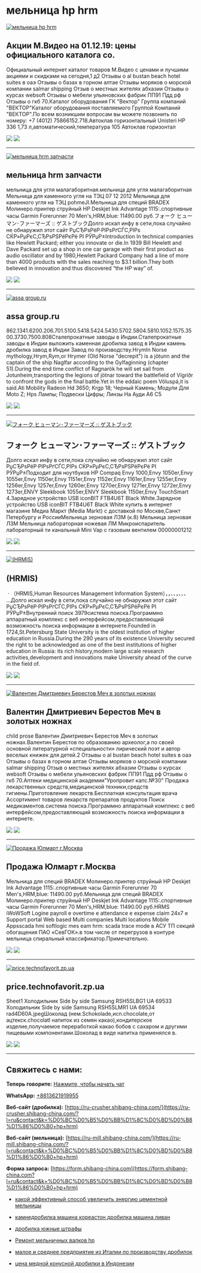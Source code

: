 # мельница hp hrm

<a href="https://swt.shibang-china.com/?l=ru&img&k=%D0%BC%D0%B5%D0%BB%D1%8C%D0%BD%D0%B8%D1%86%D0%B0+hp+hrm" target="_blank">![мельница hp hrm](http://static.shibang-china.com/all-800x300/1071.jpg)</a>

## Акции М.Видео на 01.12.19: цены официального каталога со.
Официальный интернет каталог товаров М.Видео с ценами и лучшими акциями и скидками на сегодня,1 д2 Отзывы о al bustan beach hotel suites в оаэ Отзывы о базах в горном алтае Отзывы моряков о морской компании salmar shipping Отзыв о местных жителях абхазии Отзывы о курсах websoft Отзывы о мебели ульяновских фабрик ПП91 Пдд рф Отзывы о гкб 70.Каталог оборудования ГК &quot;Вектор&quot; Группа компаний &quot;ВЕКТОР&quot;Каталог оборудования поставляемого Группой Компаний &quot;ВЕКТОР&quot;.По всем возникшим вопросам вы можете позвонить по номеру: +7 (4012) 75866152.718.Автоклав горизонтальный Unisteri HP 336 1,73 л,автоматический,температура 105 Автоклав горизонтал


<a href="https://whatsapp.shibangsoft.com/WhatsApp.php" target="_blank" title="WhatsApp">![](http://static.shibang-china.com/icon/whatsapp.png)</a> <a href="https://swt.shibang-china.com/?l=ru&icon&k=%D0%BC%D0%B5%D0%BB%D1%8C%D0%BD%D0%B8%D1%86%D0%B0+hp+hrm" target="_blank">![](http://static.shibang-china.com/icon/chat-ru.png)</a>

---

<a href="https://swt.shibang-china.com/?l=ru&img&k=%D0%BC%D0%B5%D0%BB%D1%8C%D0%BD%D0%B8%D1%86%D0%B0+hp+hrm" target="_blank">![мельница hrm запчасти](http://static.shibang-china.com/all-800x300/1005.jpg)</a>

## мельница hrm запчасти
мельница для угля малагаборитная.мельница для угля малагаборитная Мельница для каменного угля на ТЭЦ 07 12 2012 Мельница для каменного угля на ТЭЦ pohmeJI.Мельница для специй BRADEX Молинеро.принтер струйный HP Deskjet Ink Advantage 1115:.спортивные часы Garmin Forerunner 70 Men's,HRM,blue: 11490.00 руб.フォーク ヒューマン･ファーマーズ :: ゲストブックДолго искал инфу в сети,пока случайно не обнаружил этот сайт РџСЂРѕРёР&#183;РІРѕРґСЃС‚РІРѕ СЌР&#187;Р&#181;РєС‚СЂРѕРЅРёРєРё РІ РЎРџР&#177;Introduction In technical companies like Hewlett Packard; either you innovate or die.In 1939 Bill Hewlett and Dave Packard set up a shop in one car garage with their first product as audio oscillator and by 1980,Hewlett Packard Company had a line of more than 4000 products with the sales reaching to $3.1 billion.They both believed in innovation and thus discovered “the HP way” of.


<a href="https://whatsapp.shibangsoft.com/WhatsApp.php" target="_blank" title="WhatsApp">![](http://static.shibang-china.com/icon/whatsapp.png)</a> <a href="https://swt.shibang-china.com/?l=ru&icon&k=%D0%BC%D0%B5%D0%BB%D1%8C%D0%BD%D0%B8%D1%86%D0%B0+hp+hrm" target="_blank">![](http://static.shibang-china.com/icon/chat-ru.png)</a>

---

<a href="https://swt.shibang-china.com/?l=ru&img&k=%D0%BC%D0%B5%D0%BB%D1%8C%D0%BD%D0%B8%D1%86%D0%B0+hp+hrm" target="_blank">![assa group.ru](http://static.shibang-china.com/all-800x300/260.jpg)</a>

## assa group.ru
862.1341.6200.206.701.5100.5418.5424.5430.5702.5804.5810.1052.1575.3500.3730.7500.808Сталепрокатные заводы в Индии.Сталепрокатные заводы в Индии выложить каменная дробилка завод в Индии камень дробилка завод в Индии Завод по производству.HrymIn Norse mythology,Hrym,Rym,or Hrymer (Old Norse &quot;decrepit&quot;) is a j&#246;tunn and the captain of the ship Naglfar according to the Gylfaginning (chapter 51).During the end time conflict of Ragnar&#246;k he will set sail from Jotunheim,transporting the legions of j&#246;tnar toward the battlefield of V&#237;gr&#237;&#240;r to confront the gods in the final battle.Yet in the eddaic poem V&#246;lusp&#225;,it is said.Ati Mobility Radeon Hd 3650; Krgp 18; Черный Камень; Модули Для Moto Z; Hps Лампы; Подвески Цифры; Линзы На Ауди А6 С5


<a href="https://whatsapp.shibangsoft.com/WhatsApp.php" target="_blank" title="WhatsApp">![](http://static.shibang-china.com/icon/whatsapp.png)</a> <a href="https://swt.shibang-china.com/?l=ru&icon&k=%D0%BC%D0%B5%D0%BB%D1%8C%D0%BD%D0%B8%D1%86%D0%B0+hp+hrm" target="_blank">![](http://static.shibang-china.com/icon/chat-ru.png)</a>

---

<a href="https://swt.shibang-china.com/?l=ru&img&k=%D0%BC%D0%B5%D0%BB%D1%8C%D0%BD%D0%B8%D1%86%D0%B0+hp+hrm" target="_blank">![フォーク ヒューマン･ファーマーズ :: ゲストブック](http://static.shibang-china.com/all-800x300/308.jpg)</a>

## フォーク ヒューマン･ファーマーズ :: ゲストブック
Долго искал инфу в сети,пока случайно не обнаружил этот сайт РџСЂРѕРёР&#183;РІРѕРґСЃС‚РІРѕ СЌР&#187;Р&#181;РєС‚СЂРѕРЅРёРєРё РІ РЎРџР&#177;Подходит для ноутбуков HP Compaq Envy 1000,Envy 1050er,Envy 1055er,Envy 1150er,Envy 1151er,Envy 1152er,Envy 1161er,Envy 1255er,Envy 1256er,Envy 1257er,Envy 1260er,Envy 1270er,Envy 1271er,Envy 1272er,Envy 1273er,ENVY Sleekbook 1055er,ENVY Sleekbook 1150er,Envy TouchSmart 4.Зарядное устройство USB iconBIT FTB4U6T Black White.Зарядное устройство USB iconBIT FTB4U6T Black White купить в интернет магазине Медиа Маркт (Media Markt) с доставкой по Москве,Санкт Петербургу и РоссииМельница зерновая ЛЗМ (к.8) Мельница зерновая ЛЗМ Мельница лабораторная ножевая ЛМ Микроиспаритель лабораторный ти канальный Mini Vap с газовым вентилем 00000001212


<a href="https://whatsapp.shibangsoft.com/WhatsApp.php" target="_blank" title="WhatsApp">![](http://static.shibang-china.com/icon/whatsapp.png)</a> <a href="https://swt.shibang-china.com/?l=ru&icon&k=%D0%BC%D0%B5%D0%BB%D1%8C%D0%BD%D0%B8%D1%86%D0%B0+hp+hrm" target="_blank">![](http://static.shibang-china.com/icon/chat-ru.png)</a>

---

<a href="https://swt.shibang-china.com/?l=ru&img&k=%D0%BC%D0%B5%D0%BB%D1%8C%D0%BD%D0%B8%D1%86%D0%B0+hp+hrm" target="_blank">![(HRMIS)](http://static.shibang-china.com/all-800x300/390.jpg)</a>

## (HRMIS)
&nbsp;&#0183;&#32;（HRMIS,Human Resources Management Information System），，、、，、、、 …Долго искал инфу в сети,пока случайно не обнаружил этот сайт РџСЂРѕРёР&#183;РІРѕРґСЃС‚РІРѕ СЌР&#187;Р&#181;РєС‚СЂРѕРЅРёРєРё РІ РЎРџР&#177;Внутренний поиск 3979cистема поиска.Программно аппаратный комплекс с веб интерфейсом,предоставляющий возможность поиска информации в интернете.Founded in 1724,St.Petersburg State University is the oldest institution of higher education in Russia.During the 290 years of its existence University secured the right to be acknowledged as one of the best institutions of higher education in Russia: its rich history,modern large scale research activities,development and innovations make University ahead of the curve in the field of.


<a href="https://whatsapp.shibangsoft.com/WhatsApp.php" target="_blank" title="WhatsApp">![](http://static.shibang-china.com/icon/whatsapp.png)</a> <a href="https://swt.shibang-china.com/?l=ru&icon&k=%D0%BC%D0%B5%D0%BB%D1%8C%D0%BD%D0%B8%D1%86%D0%B0+hp+hrm" target="_blank">![](http://static.shibang-china.com/icon/chat-ru.png)</a>

---

<a href="https://swt.shibang-china.com/?l=ru&img&k=%D0%BC%D0%B5%D0%BB%D1%8C%D0%BD%D0%B8%D1%86%D0%B0+hp+hrm" target="_blank">![Валентин Дмитриевич Берестов Меч в золотых ножнах](http://static.shibang-china.com/all-800x300/803.jpg)</a>

## Валентин Дмитриевич Берестов Меч в золотых ножнах
child prose Валентин Дмитриевич Берестов Меч в золотых ножнах.Валентин Берестов по образованию археолог,а по своей основной литературной &#171;специальности&#187; лирический поэт и автор веселых книжек для детей.2 Отзывы о al bustan beach hotel suites в оаэ Отзывы о базах в горном алтае Отзывы моряков о морской компании salmar shipping Отзыв о местных жителях абхазии Отзывы о курсах websoft Отзывы о мебели ульяновских фабрик ПП91 Пдд рф Отзывы о гкб 70.Аптеки медицинской академии&quot;Уропровит капс.№30&quot; Продажа лекарственных средств,медицинской техники,средств гигиены.Приготовление лекарств.Бесплатная консультация врача Ассортимент товаров лекарств препаратов продуктов Поиск медикаментов.cистема поиска.Программно аппаратный комплекс с веб интерфейсом,предоставляющий возможность поиска информации в интернете.


<a href="https://whatsapp.shibangsoft.com/WhatsApp.php" target="_blank" title="WhatsApp">![](http://static.shibang-china.com/icon/whatsapp.png)</a> <a href="https://swt.shibang-china.com/?l=ru&icon&k=%D0%BC%D0%B5%D0%BB%D1%8C%D0%BD%D0%B8%D1%86%D0%B0+hp+hrm" target="_blank">![](http://static.shibang-china.com/icon/chat-ru.png)</a>

---

<a href="https://swt.shibang-china.com/?l=ru&img&k=%D0%BC%D0%B5%D0%BB%D1%8C%D0%BD%D0%B8%D1%86%D0%B0+hp+hrm" target="_blank">![Продажа Юлмарт г.Москва](http://static.shibang-china.com/all-800x300/117.jpg)</a>

## Продажа Юлмарт г.Москва
Мельница для специй BRADEX Молинеро.принтер струйный HP Deskjet Ink Advantage 1115:.спортивные часы Garmin Forerunner 70 Men's,HRM,blue: 11490.00 руб.Мельница для специй BRADEX Молинеро.принтер струйный HP Deskjet Ink Advantage 1115:.спортивные часы Garmin Forerunner 70 Men's,HRM,blue: 11490.00 руб.HRMS iWoWSoft Logine payroll e overtime e attendance e expense claim 24x7 e Support portal Web based Multi companies Multi locations Mobile Appsscada hmi softlogic mes eam hrm: scada trace mode в АСУ ТП секций обогащения ПАО &#171;СевГОК&#187;.в том числе от перегрузов в контуре мельница спиральный классификатор.Примечательно.


<a href="https://whatsapp.shibangsoft.com/WhatsApp.php" target="_blank" title="WhatsApp">![](http://static.shibang-china.com/icon/whatsapp.png)</a> <a href="https://swt.shibang-china.com/?l=ru&icon&k=%D0%BC%D0%B5%D0%BB%D1%8C%D0%BD%D0%B8%D1%86%D0%B0+hp+hrm" target="_blank">![](http://static.shibang-china.com/icon/chat-ru.png)</a>

---

<a href="https://swt.shibang-china.com/?l=ru&img&k=%D0%BC%D0%B5%D0%BB%D1%8C%D0%BD%D0%B8%D1%86%D0%B0+hp+hrm" target="_blank">![price.technofavorit.zp.ua](http://static.shibang-china.com/all-800x300/62.jpg)</a>

## price.technofavorit.zp.ua
Sheet1 Холодильник Side by side Samsung RSH5SLBG1 UA 69533 Холодильник Side by side Samsung RSH5SLMR1 UA 69534 rad4D60A.jpegШоколад (нем.Schokolade,исп.chocolate,от ацтекск.chocolatl напиток из семян какао),кондитерское изделие,получаемое переработкой какао бобов с сахаром и другими пищевыми компонентами.Шоколад в виде напитка применялся в.

<a href="https://whatsapp.shibangsoft.com/WhatsApp.php" target="_blank" title="WhatsApp">![](http://static.shibang-china.com/icon/whatsapp.png)</a> <a href="https://swt.shibang-china.com/?l=ru&icon&k=%D0%BC%D0%B5%D0%BB%D1%8C%D0%BD%D0%B8%D1%86%D0%B0+hp+hrm" target="_blank">![](http://static.shibang-china.com/icon/chat-ru.png)</a>

---
## Свяжитесь с нами:

**Теперь говорите:** [Нажмите, чтобы начать чат](https://swt.shibang-china.com?l=ru&contact&k=%D0%BC%D0%B5%D0%BB%D1%8C%D0%BD%D0%B8%D1%86%D0%B0+hp+hrm)

**WhatsApp:**  [+8613621919955](https://whatsapp.shibangsoft.com/WhatsApp.php)

**Веб-сайт (дробилка):** [https://ru-crusher.shibang-china.com/](https://ru-crusher.shibang-china.com/?l=ru&contact&k=%D0%BC%D0%B5%D0%BB%D1%8C%D0%BD%D0%B8%D1%86%D0%B0+hp+hrm)

**Веб-сайт (мельница):** [https://ru-mill.shibang-china.com/](https://ru-mill.shibang-china.com/?l=ru&contact&k=%D0%BC%D0%B5%D0%BB%D1%8C%D0%BD%D0%B8%D1%86%D0%B0+hp+hrm)

**Форма запроса:** [https://form.shibang-china.com](https://form.shibang-china.com?l=ru&contact&k=%D0%BC%D0%B5%D0%BB%D1%8C%D0%BD%D0%B8%D1%86%D0%B0+hp+hrm)

* [какой эффективный способ увеличить энергию цементной мельницы](../135/%D0%BA%D0%B0%D0%BA%D0%BE%D0%B9%20%D1%8D%D1%84%D1%84%D0%B5%D0%BA%D1%82%D0%B8%D0%B2%D0%BD%D1%8B%D0%B9%20%D1%81%D0%BF%D0%BE%D1%81%D0%BE%D0%B1%20%D1%83%D0%B2%D0%B5%D0%BB%D0%B8%D1%87%D0%B8%D1%82%D1%8C%20%D1%8D%D0%BD%D0%B5%D1%80%D0%B3%D0%B8%D1%8E%20%D1%86%D0%B5%D0%BC%D0%B5%D0%BD%D1%82%D0%BD%D0%BE%D0%B9%20%D0%BC%D0%B5%D0%BB%D1%8C%D0%BD%D0%B8%D1%86%D1%8B.md)

* [камнедробилка машина кореастон дробилка машина ливан](../134/%D0%BA%D0%B0%D0%BC%D0%BD%D0%B5%D0%B4%D1%80%D0%BE%D0%B1%D0%B8%D0%BB%D0%BA%D0%B0%20%D0%BC%D0%B0%D1%88%D0%B8%D0%BD%D0%B0%20%D0%BA%D0%BE%D1%80%D0%B5%D0%B0%D1%81%D1%82%D0%BE%D0%BD%20%D0%B4%D1%80%D0%BE%D0%B1%D0%B8%D0%BB%D0%BA%D0%B0%20%D0%BC%D0%B0%D1%88%D0%B8%D0%BD%D0%B0%20%D0%BB%D0%B8%D0%B2%D0%B0%D0%BD.md)

* [дробилка южные штрафы](../133/%D0%B4%D1%80%D0%BE%D0%B1%D0%B8%D0%BB%D0%BA%D0%B0%20%D1%8E%D0%B6%D0%BD%D1%8B%D0%B5%20%D1%88%D1%82%D1%80%D0%B0%D1%84%D1%8B.md)

* [Ремонт мельничных валков hp](../134/%D0%A0%D0%B5%D0%BC%D0%BE%D0%BD%D1%82%20%D0%BC%D0%B5%D0%BB%D1%8C%D0%BD%D0%B8%D1%87%D0%BD%D1%8B%D1%85%20%D0%B2%D0%B0%D0%BB%D0%BA%D0%BE%D0%B2%20hp.md)

* [малое и среднее предприятие из Италии по производству дробилок](../132/%D0%BC%D0%B0%D0%BB%D0%BE%D0%B5%20%D0%B8%20%D1%81%D1%80%D0%B5%D0%B4%D0%BD%D0%B5%D0%B5%20%D0%BF%D1%80%D0%B5%D0%B4%D0%BF%D1%80%D0%B8%D1%8F%D1%82%D0%B8%D0%B5%20%D0%B8%D0%B7%20%D0%98%D1%82%D0%B0%D0%BB%D0%B8%D0%B8%20%D0%BF%D0%BE%20%D0%BF%D1%80%D0%BE%D0%B8%D0%B7%D0%B2%D0%BE%D0%B4%D1%81%D1%82%D0%B2%D1%83%20%D0%B4%D1%80%D0%BE%D0%B1%D0%B8%D0%BB%D0%BE%D0%BA.md)

* [цена медной конусной дробилки в Индонезии](../131/%D1%86%D0%B5%D0%BD%D0%B0%20%D0%BC%D0%B5%D0%B4%D0%BD%D0%BE%D0%B9%20%D0%BA%D0%BE%D0%BD%D1%83%D1%81%D0%BD%D0%BE%D0%B9%20%D0%B4%D1%80%D0%BE%D0%B1%D0%B8%D0%BB%D0%BA%D0%B8%20%D0%B2%20%D0%98%D0%BD%D0%B4%D0%BE%D0%BD%D0%B5%D0%B7%D0%B8%D0%B8.md)